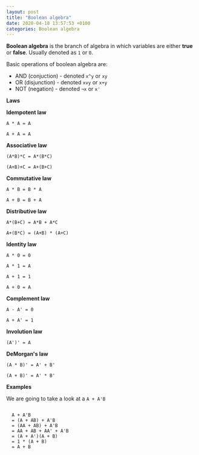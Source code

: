```yaml
---
layout: post
title: "Boolean algebra"
date: 2020-04-18 13:57:53 +0100
categories: Boolean algebra
---
```


**Boolean algebra** is the branch of algebra in which variables are either
**true** or **false**. Usually denoted as `1` or `0`.

Basic operations of boolean algebra are:

  * AND (conjuction) - denoted `x^y` or `xy`
  * OR (disjunction) - denoted `xvy` or `x+y`
  * NOT (negation) - denoted `¬x` or `x'`

**Laws**

**Idempotent law**

`A * A = A`

`A + A = A`

**Associative law**

`(A*B)*C = A*(B*C)`

`(A+B)+C = A+(B+C)`

**Commutative law**

`A * B = B * A`

`A + B = B + A`

**Distributive law**

`A*(B+C) = A*B + A*C`

`A+(B*C) = (A+B) * (A+C)`

**Identity law**

`A * 0 = 0`

`A * 1 = A`

`A + 1 = 1`

`A + 0 = A`

**Complement law**

`A - A' = 0`

`A + A' = 1`

**Involution law**

`(A')' = A`

**DeMorgan's law**

`(A * B)' = A' + B'`

`(A + B)' = A' * B'`

**Examples**

We are going to take a look at a `A + A'B`

```

  A + A'B
  = (A + AB) + A'B
  = (AA + AB) + A'B
  = AA + AB + AA' + A'B
  = (A + A')(A + B)
  = 1 * (A + B)
  = A + B

```